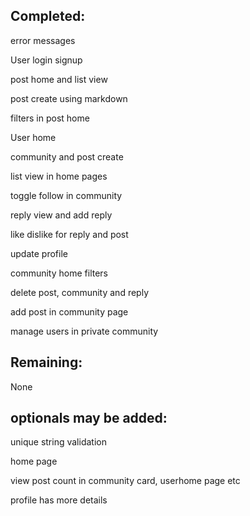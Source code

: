 ## Completed:
error messages

User login signup

post home and list view

post create using markdown

filters in post home

User home

community and post create

list view in home pages

toggle follow in community

reply view and add reply

like dislike for reply and post

update profile

community home filters

delete post, community and reply

add post in community page

manage users in private community
## Remaining:

None


## optionals may be added:
unique string validation

home page

view post count in community card, userhome page etc

profile has more details

